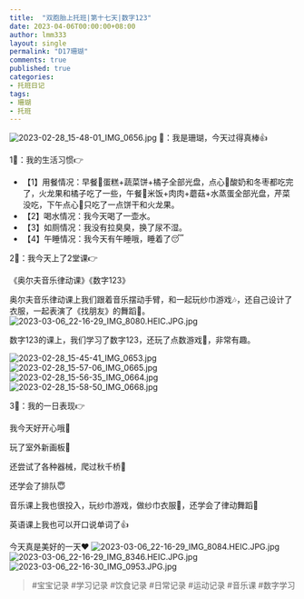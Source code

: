 ```yaml
---
title:  "双胞胎上托班|第十七天|数字123"
date: 2023-04-06T00:00:00+08:00
author: lmm333
layout: single
permalink: "D17珊瑚"
comments: true
published: true
categories:
- 托班日记
tags:
- 珊瑚
- 托班
---
```

![2023-02-28_15-48-01_IMG_0656.jpg](images/D17珊瑚/2023-02-28_15-48-01_IMG_0656.jpg)
👶：我是珊瑚，今天过得真棒👍

1⃣：我的生活习惯👉
- 【1】用餐情况：早餐🍴蛋糕+蔬菜饼+橘子全部光盘，点心🥤酸奶和冬枣都吃完了，火龙果和橘子吃了一些，午餐🍱米饭+肉肉+蘑菇+水蒸蛋全部光盘，芹菜没吃，下午点心🍪只吃了一点饼干和火龙果。
- 【2】喝水情况：我今天喝了一壶水。
- 【3】如厕情况：我没有拉臭臭，换了尿不湿。
- 【4】午睡情况：我今天有午睡哦，睡着了😴

2⃣：我今天上了2堂课👉

《奥尔夫音乐律动课》《数字123》

奥尔夫音乐律动课上我们跟着音乐摆动手臂，和一起玩纱巾游戏🎶，还自己设计了衣服，一起表演了《找朋友》的舞蹈🕺。
![2023-03-06_22-16-29_IMG_8080.HEIC.JPG.jpg](images/D17珊瑚/2023-03-06_22-16-29_IMG_8080.HEIC.JPG.jpg)

数字123的课上，我们学习了数字123，还玩了点数游戏🧮，非常有趣。

![2023-02-28_15-45-41_IMG_0653.jpg](images/D17珊瑚/2023-02-28_15-45-41_IMG_0653.jpg)
![2023-02-28_15-57-06_IMG_0665.jpg](images/D17珊瑚/2023-02-28_15-57-06_IMG_0665.jpg)
![2023-02-28_15-56-35_IMG_0664.jpg](images/D17珊瑚/2023-02-28_15-56-35_IMG_0664.jpg)
![2023-02-28_15-58-50_IMG_0668.jpg](images/D17珊瑚/2023-02-28_15-58-50_IMG_0668.jpg)

3⃣：我的一日表现👉

我今天好开心哦👏

玩了室外新画板🎨

还尝试了各种器械，爬过秋千桥🌉

还学会了排队😇

音乐课上我也很投入，玩纱巾游戏，做纱巾衣服👗，还学会了律动舞蹈💃

英语课上我也可以开口说单词了👍

今天真是美好的一天❤️
![2023-03-06_22-16-29_IMG_8084.HEIC.JPG.jpg](images/D17珊瑚/2023-03-06_22-16-29_IMG_8084.HEIC.JPG.jpg)
![2023-03-06_22-16-29_IMG_8346.HEIC.JPG.jpg](images/D17珊瑚/2023-03-06_22-16-29_IMG_8346.HEIC.JPG.jpg)
![2023-03-06_22-16-30_IMG_0953.JPG.jpg](images/D17珊瑚/2023-03-06_22-16-30_IMG_0953.JPG.jpg)

> #宝宝记录 #学习记录 #饮食记录 #日常记录 #运动记录 #音乐课 #数字学习
